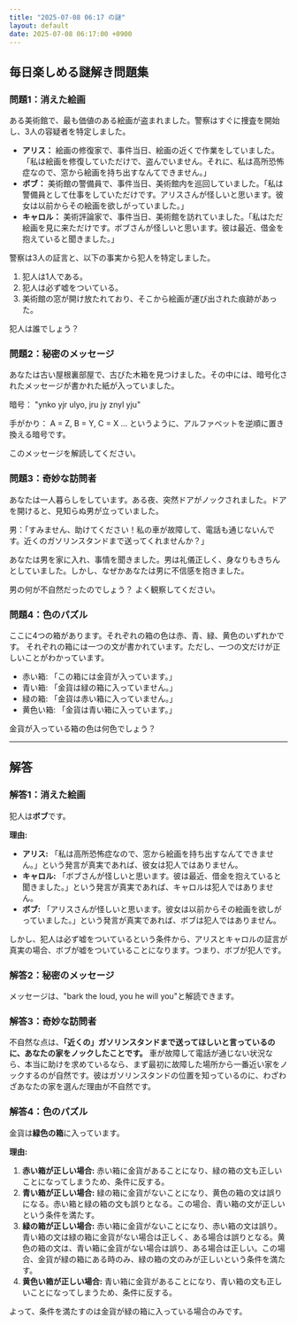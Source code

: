 ```yaml
---
title: "2025-07-08 06:17 の謎"
layout: default
date: 2025-07-08 06:17:00 +0900
---
```

## 毎日楽しめる謎解き問題集

### 問題1：消えた絵画

ある美術館で、最も価値のある絵画が盗まれました。警察はすぐに捜査を開始し、3人の容疑者を特定しました。

*   **アリス：** 絵画の修復家で、事件当日、絵画の近くで作業をしていました。「私は絵画を修復していただけで、盗んでいません。それに、私は高所恐怖症なので、窓から絵画を持ち出すなんてできません。」
*   **ボブ：** 美術館の警備員で、事件当日、美術館内を巡回していました。「私は警備員として仕事をしていただけです。アリスさんが怪しいと思います。彼女は以前からその絵画を欲しがっていました。」
*   **キャロル：** 美術評論家で、事件当日、美術館を訪れていました。「私はただ絵画を見に来ただけです。ボブさんが怪しいと思います。彼は最近、借金を抱えていると聞きました。」

警察は3人の証言と、以下の事実から犯人を特定しました。

1.  犯人は1人である。
2.  犯人は必ず嘘をついている。
3.  美術館の窓が開け放たれており、そこから絵画が運び出された痕跡があった。

犯人は誰でしょう？

### 問題2：秘密のメッセージ

あなたは古い屋根裏部屋で、古びた木箱を見つけました。その中には、暗号化されたメッセージが書かれた紙が入っていました。

暗号：
"ynko yjr ulyo, jru jy znyl yju"

手がかり：
A = Z, B = Y, C = X ... というように、アルファベットを逆順に置き換える暗号です。

このメッセージを解読してください。

### 問題3：奇妙な訪問者

あなたは一人暮らしをしています。ある夜、突然ドアがノックされました。ドアを開けると、見知らぬ男が立っていました。

男：「すみません、助けてください！私の車が故障して、電話も通じないんです。近くのガソリンスタンドまで送ってくれませんか？」

あなたは男を家に入れ、事情を聞きました。男は礼儀正しく、身なりもきちんとしていました。しかし、なぜかあなたは男に不信感を抱きました。

男の何が不自然だったのでしょう？ よく観察してください。

### 問題4：色のパズル

ここに4つの箱があります。それぞれの箱の色は赤、青、緑、黄色のいずれかです。
それぞれの箱には一つの文が書かれています。ただし、一つの文だけが正しいことがわかっています。

*   赤い箱: 「この箱には金貨が入っています。」
*   青い箱: 「金貨は緑の箱に入っていません。」
*   緑の箱: 「金貨は赤い箱に入っていません。」
*   黄色い箱: 「金貨は青い箱に入っています。」

金貨が入っている箱の色は何色でしょう？

---

## 解答

### 解答1：消えた絵画

犯人は**ボブ**です。

**理由:**

*   **アリス:** 「私は高所恐怖症なので、窓から絵画を持ち出すなんてできません。」という発言が真実であれば、彼女は犯人ではありません。
*   **キャロル:** 「ボブさんが怪しいと思います。彼は最近、借金を抱えていると聞きました。」という発言が真実であれば、キャロルは犯人ではありません。
*   **ボブ:** 「アリスさんが怪しいと思います。彼女は以前からその絵画を欲しがっていました。」という発言が真実であれば、ボブは犯人ではありません。

しかし、犯人は必ず嘘をついているという条件から、アリスとキャロルの証言が真実の場合、ボブが嘘をついていることになります。つまり、ボブが犯人です。

### 解答2：秘密のメッセージ

メッセージは、"bark the loud, you he will you"と解読できます。

### 解答3：奇妙な訪問者

不自然な点は、**「近くの」ガソリンスタンドまで送ってほしいと言っているのに、あなたの家をノックしたことです。** 車が故障して電話が通じない状況なら、本当に助けを求めているなら、まず最初に故障した場所から一番近い家をノックするのが自然です。彼はガソリンスタンドの位置を知っているのに、わざわざあなたの家を選んだ理由が不自然です。

### 解答4：色のパズル

金貨は**緑色の箱**に入っています。

**理由:**

1.  **赤い箱が正しい場合:** 赤い箱に金貨があることになり、緑の箱の文も正しいことになってしまうため、条件に反する。
2.  **青い箱が正しい場合:** 緑の箱に金貨がないことになり、黄色の箱の文は誤りになる。赤い箱と緑の箱の文も誤りとなる。この場合、青い箱の文が正しいという条件を満たす。
3.  **緑の箱が正しい場合:** 赤い箱に金貨がないことになり、赤い箱の文は誤り。青い箱の文は緑の箱に金貨がない場合は正しく、ある場合は誤りとなる。黄色の箱の文は、青い箱に金貨がない場合は誤り、ある場合は正しい。この場合、金貨が緑の箱にある時のみ、緑の箱の文のみが正しいという条件を満たす。
4.  **黄色い箱が正しい場合:** 青い箱に金貨があることになり、青い箱の文も正しいことになってしまうため、条件に反する。

よって、条件を満たすのは金貨が緑の箱に入っている場合のみです。
